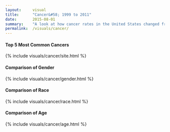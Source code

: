 ```yaml
---
layout:     visual
title:      "Cancer&#58; 1999 to 2011"
date:       2015-08-01
summary:    "A look at how cancer rates in the United States changed from 1999 to 2011. Comparison of the most common cancers, as well as comparisons of gender, race, and age."
permalink:  /visuals/cancer/
---
```


#### Top 5 Most Common Cancers

{% include visuals/cancer/site.html %}

#### Comparison of Gender

{% include visuals/cancer/gender.html %}

#### Comparison of Race

{% include visuals/cancer/race.html %}

#### Comparison of Age

{% include visuals/cancer/age.html %}
